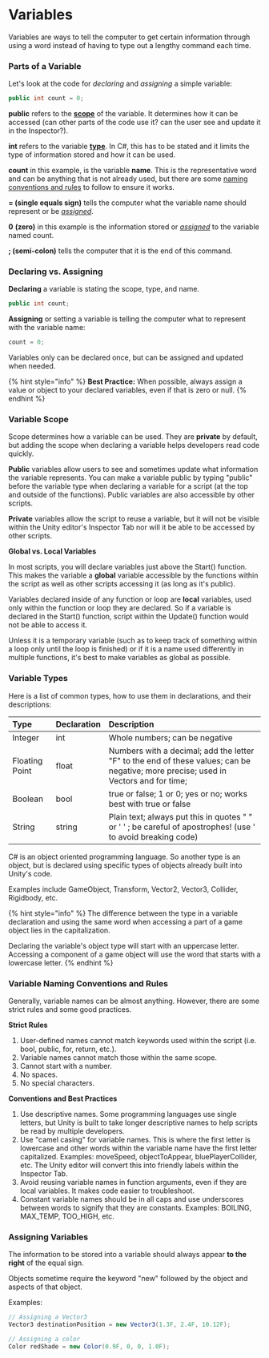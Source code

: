 # Variables

Variables are ways to tell the computer to get certain information through using a word instead of having to type out a lengthy command each time.

### Parts of a Variable

Let's look at the code for _declaring_ and _assigning_ a simple variable:

```csharp
public int count = 0;
```

**public** refers to the [**scope**](variables.md#scope) of the variable. It determines how it can be accessed \(can other parts of the code use it? can the user see and update it in the Inspector?\).

**int** refers to the variable [**type**](variables.md#variable-types). In C\#, this has to be stated and it limits the type of information stored and how it can be used.

**count** in this example, is the variable **name**. This is the representative word and can be anything that is not already used, but there are some [naming conventions and rules](variables.md#variable-naming-conventions-and-rules) to follow to ensure it works.

**= \(single equals sign\)** tells the computer what the variable name should represent or be [_assigned_](variables.md#assigning-variables).

**0** **\(zero\)** in this example is the information stored or [_assigned_](variables.md#assigning-variables) to the variable named count.

**; \(semi-colon\)** tells the computer that it is the end of this command.

### Declaring vs. Assigning

**Declaring** a variable is stating the scope, type, and name.

```csharp
public int count;
```

**Assigning** or setting a variable is telling the computer what to represent with the variable name:

```csharp
count = 0;
```

Variables only can be declared once, but can be assigned and updated when needed.

{% hint style="info" %}
**Best Practice:** When possible, always assign a value or object to your declared variables, even if that is zero or null.
{% endhint %}

### Variable Scope

Scope determines how a variable can be used. They are **private** by default, but adding the scope when declaring a variable helps developers read code quickly.

**Public** variables allow users to see and sometimes update what information the variable represents. You can make a variable public by typing "public" before the variable type when declaring a variable for a script \(at the top and outside of the functions\). Public variables are also accessible by other scripts.

**Private** variables allow the script to reuse a variable, but it will not be visible within the Unity editor's Inspector Tab nor will it be able to be accessed by other scripts.

**Global vs. Local Variables**

In most scripts, you will declare variables just above the Start\(\) function. This makes the variable a **global** variable accessible by the functions within the script as well as other scripts accessing it \(as long as it's public\).

Variables declared inside of any function or loop are **local** variables, used only within the function or loop they are declared. So if a variable is declared in the Start\(\) function, script within the Update\(\) function would not be able to access it.

Unless it is a temporary variable \(such as to keep track of something within a loop only until the loop is finished\) or if it is a name used differently in multiple functions, it's best to make variables as global as possible.

### Variable Types

Here is a list of common types, how to use them in declarations, and their descriptions:

| Type | Declaration | Description |
| :--- | :--- | :--- |
| Integer | int | Whole numbers; can be negative |
| Floating Point | float | Numbers with a decimal; add the letter "F" to the end of these values; can be negative; more precise; used in Vectors and for time; |
| Boolean | bool | true or false; 1 or 0; yes or no; works best with true or false |
| String | string | Plain text; always put this in quotes " " or ' ' ; be careful of apostrophes! \(use \' to avoid breaking code\) |

C\# is an object oriented programming language. So another type is an object, but is declared using specific types of objects already built into Unity's code.

Examples include GameObject, Transform, Vector2, Vector3, Collider, Rigidbody, etc.

{% hint style="info" %}
The difference between the type in a variable declaration and using the same word when accessing a part of a game object lies in the capitalization.   
  
Declaring the variable's object type will start with an uppercase letter. Accessing a component of a game object will use the word that starts with a lowercase letter.
{% endhint %}

### Variable Naming Conventions and Rules

Generally, variable names can be almost anything. However, there are some strict rules and some good practices.

**Strict Rules**

1. User-defined names cannot match keywords used within the script \(i.e. bool, public, for, return, etc.\).
2. Variable names cannot match those within the same scope.
3. Cannot start with a number.
4. No spaces.
5. No special characters.

**Conventions and Best Practices** 

1. Use descriptive names. Some programming languages use single letters, but Unity is built to take longer descriptive names to help scripts be read by multiple developers.
2. Use "camel casing" for variable names. This is where the first letter is lowercase and other words within the variable name have the first letter capitalized. Examples: moveSpeed, objectToAppear, bluePlayerCollider, etc. The Unity editor will convert this into friendly labels within the Inspector Tab.
3. Avoid reusing variable names in function arguments, even if they are local variables. It makes code easier to troubleshoot.
4. Constant variable names should be in all caps and use underscores between words to signify that they are constants. Examples: BOILING, MAX\_TEMP, TOO\_HIGH, etc.

### Assigning Variables

The information to be stored into a variable should always appear **to the right** of the equal sign.

Objects sometime require the keyword "new" followed by the object and aspects of that object.

Examples:

```csharp
// Assigning a Vector3
Vector3 destinationPosition = new Vector3(1.3F, 2.4F, 10.12F);

// Assigning a color
Color redShade = new Color(0.9F, 0, 0, 1.0F);
```



